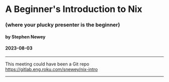 # A Beginner's Introduction to Nix

### (where your plucky presenter is the beginner)

#### by Stephen Newey

#### 2023-08-03

---

This meeting could have been a Git repo
https://gitlab.eng.roku.com/snewey/nix-intro

---

